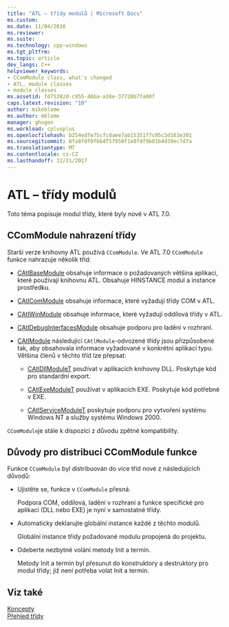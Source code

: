 ```yaml
---
title: "ATL – třídy modulů | Microsoft Docs"
ms.custom: 
ms.date: 11/04/2016
ms.reviewer: 
ms.suite: 
ms.technology: cpp-windows
ms.tgt_pltfrm: 
ms.topic: article
dev_langs: C++
helpviewer_keywords:
- CComModule class, what's changed
- ATL, module classes
- module classes
ms.assetid: fd75382d-c955-46ba-a38e-37728b7fa00f
caps.latest.revision: "10"
author: mikeblome
ms.author: mblome
manager: ghogen
ms.workload: cplusplus
ms.openlocfilehash: b254edfe75cfcdaee7ab15351f7c05c3d163e301
ms.sourcegitcommit: 8fa8fdf0fbb4f57950f1e8f4f9b81b4d39ec7d7a
ms.translationtype: MT
ms.contentlocale: cs-CZ
ms.lasthandoff: 12/21/2017
---
```

# <a name="atl-module-classes"></a>ATL – třídy modulů
Toto téma popisuje modul třídy, které byly nové v ATL 7.0.  
  
## <a name="ccommodule-replacement-classes"></a>CComModule nahrazení třídy  
 Starší verze knihovny ATL používá `CComModule`. Ve ATL 7.0 `CComModule` funkce nahrazuje několik tříd:  
  
-   [CAtlBaseModule](../atl/reference/catlbasemodule-class.md) obsahuje informace o požadovaných většina aplikací, které používají knihovnu ATL. Obsahuje HINSTANCE modul a instance prostředku.  
  
-   [CAtlComModule](../atl/reference/catlcommodule-class.md) obsahuje informace, které vyžadují třídy COM v ATL.  
  
-   [CAtlWinModule](../atl/reference/catlwinmodule-class.md) obsahuje informace, které vyžadují oddílová třídy v ATL.  
  
-   [CAtlDebugInterfacesModule](../atl/reference/catldebuginterfacesmodule-class.md) obsahuje podporu pro ladění v rozhraní.  
  
-   [CAtlModule](../atl/reference/catlmodule-class.md) následující `CAtlModule`-odvozené třídy jsou přizpůsobené tak, aby obsahovala informace vyžadované v konkrétní aplikaci typu. Většina členů v těchto tříd lze přepsat:  
  
    -   [CAtlDllModuleT](../atl/reference/catldllmodulet-class.md) používat v aplikacích knihovny DLL. Poskytuje kód pro standardní export.  
  
    -   [CAtlExeModuleT](../atl/reference/catlexemodulet-class.md) používat v aplikacích EXE. Poskytuje kód potřebné v EXE.  
  
    -   [CAtlServiceModuleT](../atl/reference/catlservicemodulet-class.md) poskytuje podporu pro vytvoření systému Windows NT a služby systému Windows 2000.  
  
 `CComModule`je stále k dispozici z důvodu zpětné kompatibility.  
  
## <a name="reasons-for-distributing-ccommodule-functionality"></a>Důvody pro distribuci CComModule funkce  
 Funkce `CComModule` byl distribuován do více tříd nové z následujících důvodů:  
  
-   Ujistěte se, funkce v `CComModule` přesná.  
  
     Podpora COM, oddílová, ladění v rozhraní a funkce specifické pro aplikaci (DLL nebo EXE) je nyní v samostatné třídy.  
  
-   Automaticky deklarujte globální instance každé z těchto modulů.  
  
     Globální instance třídy požadované modulu propojená do projektu.  
  
-   Odeberte nezbytné volání metody Init a termín.  
  
     Metody Init a termín byl přesunut do konstruktory a destruktory pro modul třídy; již není potřeba volat Init a termín.  
  
## <a name="see-also"></a>Viz také  
 [Koncepty](../atl/active-template-library-atl-concepts.md)   
 [Přehled třídy](../atl/atl-class-overview.md)


